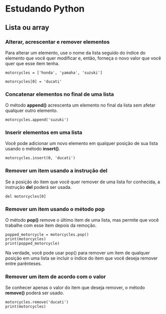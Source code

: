 # Estudando Python
## Lista ou array
### Alterar, acrescentar e remover elementos

Para alterar um elemento, use o nome da lista seguido do índice do elemento que você quer modificar e, então, forneça o novo valor que você quer que esse item tenha.
~~~ 
motorcycles = ['honda', 'yamaha', 'suzuki'] 
~~~
~~~
motorcycles[0] = 'ducati'
~~~

### Concatenar elementos no final de uma lista
O método **append()** acrescenta um elemento no final da lista sem afetar qualquer outro elemento.
~~~
motorcycles.append('suzuki')
~~~

### Inserir elementos em uma lista
Você pode adicionar um novo elemento em qualquer posição de sua lista usando o método **insert()**.
~~~
motorcycles.insert(0, 'ducati')
~~~

### Remover um item usando a instrução del
Se a posição do item que você quer remover de uma lista for conhecida, a instrução **del** poderá ser usada.
~~~
del motorcycles[0]
~~~

### Remover um item usando o método pop
O método **pop()** remove o último item de uma lista, mas permite que você trabalhe com esse item depois da remoção.
~~~
popped_motorcycle = motorcycles.pop()
print(motorcycles)
print(popped_motorcycle)
~~~
Na verdade, você pode usar pop() para remover um item de qualquer posição em uma lista se incluir o índice do item que você deseja remover entre parênteses.

### Remover um item de acordo com o valor
Se conhecer apenas o valor do item que deseja remover, o método **remove()** poderá ser usado.
~~~
motorcycles.remove('ducati') 
print(motorcycles)
~~~